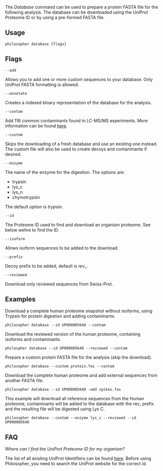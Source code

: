 The _Database_ command can be used to prepare a protein FASTA file for the following analysis. The database can be downloaded using the UniProt Proteome ID or by using a pre-formed FASTA file.


## Usage

`philosopher database [flags]`


## Flags

`--add`

Allows you to add one or more custom sequences to your database. Only UniProt FASTA formatting is allowed.

`--annotate`

Creates a indexed binary representation of the database for the analysis.

`--contam`

Add 116 common contaminants found in LC-MS/MS experiments. More information can be found [here](http://www.thegpm.org/crap/).

`--custom`

Skips the downloading of a fresh database and use an existing one instead. The custom file will also be used to create decoys and contaminants if desired.

`--enzyme`

The name of the enzyme for the digestion. The options are:

* trypsin
* lys_c
* lys_n
* chymotrypsin

The default option is _trypsin_.

`--id`

The Proteome ID used to find and download an organism proteome. See below wehre to find the ID.

`--isoform`

Allows isoform sequences to be added to the download.

`--prefix`

Decoy prefix to be added, default is _rev__.

`--reviewed`

Download only reviewed sequences from Swiss-Prot.


## Examples

Download a complete human proteome snapshot without isoforms, using Trypsin for protein digestion and adding contaminants.

`philosopher database --id UP000005640 --contam`

Download the reviewed version of the human proteome, containing isoforms and contaminants.

`philospher database --id UP000005640 --reviewed --contam`

Prepare a custom protein FASTA file for the analysis (skip the download).

`philosopher database --custom protein.fas --contam`

Download the complete human proteome and add external sequences from another FASTA file.

`philosopher database --id UP000005640 -add spikes.fas`

This example will download all reference sequences from the Human proteome, contaminants will be added to the database with the rev_ prefix and the resulting file will be digested using Lys C.

`philosopher database --contam --enzyme lys_c --reviewed --id UP000005640`


## FAQ

_Where can I find the UniProt Proteome ID for my organism?_

The list of all existing UniProt Identifiers can be found [here](http://www.uniprot.org/proteomes/). Before using Philosopher, you need to search the UniProt website for the correct id.
